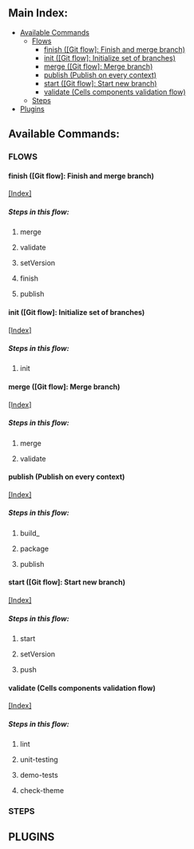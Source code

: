 ## Main Index:

- [Available Commands](#available-commands)
  - [Flows](#flows)
    - [finish ([Git flow]: Finish and merge branch)](#finish-[git-flow]-finish-and-merge-branch)
    - [init ([Git flow]: Initialize set of branches)](#init-[git-flow]-initialize-set-of-branches)
    - [merge ([Git flow]: Merge branch)](#merge-[git-flow]-merge-branch)
    - [publish (Publish on every context)](#publish-publish-on-every-context)
    - [start ([Git flow]: Start new branch)](#start-[git-flow]-start-new-branch)
    - [validate (Cells components validation flow)](#validate-cells-components-validation-flow)
  - [Steps](#steps)
- [Plugins](#plugins)


## Available Commands:

### FLOWS

#### finish ([Git flow]: Finish and merge branch)
[[Index]](#main-index)



##### Steps in this flow:
  
  1. merge
  
  2. validate
  
  3. setVersion
  
  4. finish
  
  5. publish
  

#### init ([Git flow]: Initialize set of branches)
[[Index]](#main-index)



##### Steps in this flow:
  
  1. init
  

#### merge ([Git flow]: Merge branch)
[[Index]](#main-index)



##### Steps in this flow:
  
  1. merge
  
  2. validate
  

#### publish (Publish on every context)
[[Index]](#main-index)



##### Steps in this flow:
  
  1. build_
  
  2. package
  
  3. publish
  

#### start ([Git flow]: Start new branch)
[[Index]](#main-index)



##### Steps in this flow:
  
  1. start
  
  2. setVersion
  
  3. push
  

#### validate (Cells components validation flow)
[[Index]](#main-index)



##### Steps in this flow:
  
  1. lint
  
  2. unit-testing
  
  3. demo-tests
  
  4. check-theme
  

### STEPS

## PLUGINS

